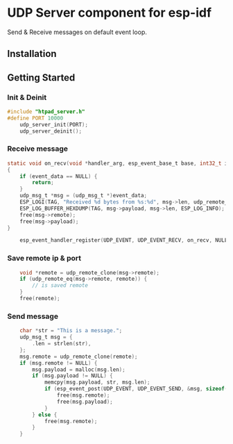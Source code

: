 # UDP Server component for esp-idf

Send & Receive messages on default event loop.

## Installation

## Getting Started

### Init & Deinit

```c
#include "htpad_server.h"
#define PORT 10000
    udp_server_init(PORT);
    udp_server_deinit();
```

### Receive message

```c
static void on_recv(void *handler_arg, esp_event_base_t base, int32_t id, void *event_data)
{
    if (event_data == NULL) {
        return;
    }
    udp_msg_t *msg = (udp_msg_t *)event_data;
    ESP_LOGI(TAG, "Received %d bytes from %s:%d", msg->len, udp_remote_ipstr(msg->remote), udp_remote_port(msg->remote));
    ESP_LOG_BUFFER_HEXDUMP(TAG, msg->payload, msg->len, ESP_LOG_INFO);
    free(msg->remote);
    free(msg->payload);
}

    esp_event_handler_register(UDP_EVENT, UDP_EVENT_RECV, on_recv, NULL);
```

### Save remote ip & port

```c
    void *remote = udp_remote_clone(msg->remote);
    if (udp_remote_eq(msg->remote, remote)) {
        // is saved remote
    }
    free(remote);
```

### Send message

```c
    char *str = "This is a message.";
    udp_msg_t msg = {
        .len = strlen(str),
    };
    msg.remote = udp_remote_clone(remote);
    if (msg.remote != NULL) {
        msg.payload = malloc(msg.len);
        if (msg.payload != NULL) {
            memcpy(msg.payload, str, msg.len);
            if (esp_event_post(UDP_EVENT, UDP_EVENT_SEND, &msg, sizeof(udp_msg_t), 20 / portTICK_PERIOD_MS) != ESP_OK) {
                free(msg.remote);
                free(msg.payload);
            }
        } else {
            free(msg.remote);
        }
    }
```
